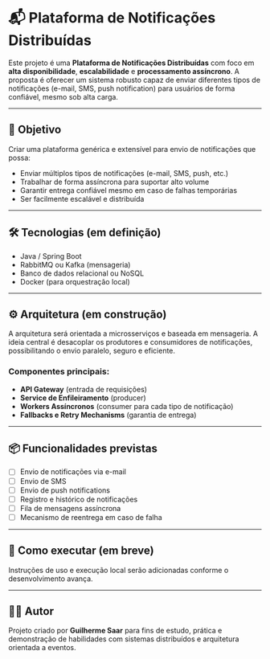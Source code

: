 # 📬 Plataforma de Notificações Distribuídas

Este projeto é uma **Plataforma de Notificações Distribuídas** com foco em **alta disponibilidade**, **escalabilidade** e **processamento assíncrono**. A proposta é oferecer um sistema robusto capaz de enviar diferentes tipos de notificações (e-mail, SMS, push notification) para usuários de forma confiável, mesmo sob alta carga.

---

## 🚀 Objetivo

Criar uma plataforma genérica e extensível para envio de notificações que possa:

- Enviar múltiplos tipos de notificações (e-mail, SMS, push, etc.)
- Trabalhar de forma assíncrona para suportar alto volume
- Garantir entrega confiável mesmo em caso de falhas temporárias
- Ser facilmente escalável e distribuída

---

## 🛠️ Tecnologias (em definição)

- Java / Spring Boot
- RabbitMQ ou Kafka (mensageria)
- Banco de dados relacional ou NoSQL
- Docker (para orquestração local)

---

## ⚙️ Arquitetura (em construção)

A arquitetura será orientada a microsserviços e baseada em mensageria. A ideia central é desacoplar os produtores e consumidores de notificações, possibilitando o envio paralelo, seguro e eficiente.

### Componentes principais:
- **API Gateway** (entrada de requisições)
- **Service de Enfileiramento** (producer)
- **Workers Assíncronos** (consumer para cada tipo de notificação)
- **Fallbacks e Retry Mechanisms** (garantia de entrega)

---

## 📦 Funcionalidades previstas

- [ ] Envio de notificações via e-mail
- [ ] Envio de SMS
- [ ] Envio de push notifications
- [ ] Registro e histórico de notificações
- [ ] Fila de mensagens assíncrona
- [ ] Mecanismo de reentrega em caso de falha

---

## 🔧 Como executar (em breve)

Instruções de uso e execução local serão adicionadas conforme o desenvolvimento avança.

---


## 👨‍💻 Autor

Projeto criado por **Guilherme Saar** para fins de estudo, prática e demonstração de habilidades com sistemas distribuídos e arquitetura orientada a eventos.
